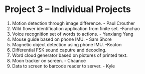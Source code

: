 # Project 3 – Individual Projects

 1. Motion detection through image difference. - Paul Crouther
 2. Wild flower identification application from finite set.   -Fanchao
 3. Voice recognition set of words to actions.   - Yanxiang Yang
 4. Mouse guide based on phone IMU. - Sam Shore
 5. Magnetic object detection using phone IMU. -Keaton
 6. Differential FSK sound caputre and decoding.
 7. Word cloud generator based on pictures of printed text.
 8. Moon tracker on screen. - Chaance
 9. Data to screen to barcode reader to server. - Kyle
